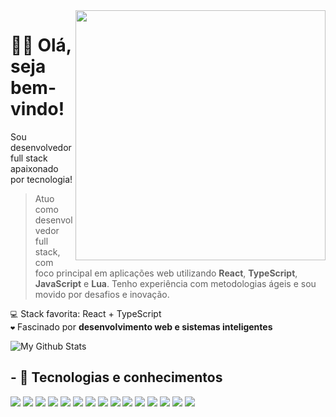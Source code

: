 <img src="https://raw.githubusercontent.com/MicaelliMedeiros/micaellimedeiros/master/image/computer-illustration.png" min-width="400px" max-width="400px" width="400px" align="right">

<h1>🙋‍♂️ Olá, seja bem-vindo!</h1>

Sou desenvolvedor full stack apaixonado por tecnologia!
> Atuo como desenvolvedor full stack, com foco principal em aplicações web utilizando **React**, **TypeScript**, **JavaScript** e **Lua**. Tenho experiência com metodologias ágeis e sou movido por desafios e inovação.

`💻` Stack favorita: React + TypeScript  
`❤️` Fascinado por **desenvolvimento web e sistemas inteligentes**


<img align="center" href="https://marquezdev.com.br" target="_blank" src="https://github-readme-stats.vercel.app/api/top-langs/?username=marquezenrique&layout=compact&theme=transparent" alt="My Github Stats">

## - 🧠 Tecnologias e conhecimentos
[![](https://skillicons.dev/icons?i=js)](https://developer.mozilla.org/en-US/docs/Web/JavaScript)
[![](https://skillicons.dev/icons?i=ts)](https://www.typescriptlang.org/docs/)
[![](https://skillicons.dev/icons?i=bun)](https://bun.sh/docs)
[![](https://skillicons.dev/icons?i=nodejs)](https://nodejs.org/en/docs/)
[![](https://skillicons.dev/icons?i=vite)](https://vitejs.dev/guide/)
[![](https://skillicons.dev/icons?i=react)](https://reactjs.org/docs/getting-started.html)
[![](https://skillicons.dev/icons?i=svelte)](https://svelte.dev/)
[![](https://skillicons.dev/icons?i=next)](https://nextjs.org/docs)
[![](https://skillicons.dev/icons?i=css)](https://developer.mozilla.org/en-US/docs/Web/CSS)
[![](https://skillicons.dev/icons?i=tailwind)](https://tailwindcss.com/docs)
[![](https://skillicons.dev/icons?i=styledcomponents)](https://styled-components.com/docs)
[![](https://skillicons.dev/icons?i=sass)](https://sass-lang.com/documentation)
[![](https://skillicons.dev/icons?i=mongodb)](https://www.mongodb.com/docs/)
[![](https://skillicons.dev/icons?i=mysql)](https://dev.mysql.com/doc/)
[![](https://skillicons.dev/icons?i=discordjs)](https://discord.js.org/#/docs/main/stable/general/welcome)
